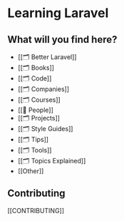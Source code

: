 # Learning Laravel
## What will you find here?
- [[🗂️ Better Laravel]]
- [[🗂️ Books]]
- [[🗂️ Code]]
- [[🗂️ Companies]]
- [[🗂️ Courses]]
- [[👥 People]]
- [[🗂️ Projects]]
- [[🗂️ Style Guides]]
- [[🗂️ Tips]]
- [[🗂️ Tools]]
- [[🗂️ Topics Explained]]
- [[Other]]

## Contributing
[[CONTRIBUTING]]